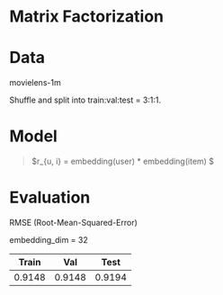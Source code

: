 # Matrix Factorization

# Data
movielens-1m

Shuffle and split into train:val:test = 3:1:1. 

# Model

> $r_{u, i} = embedding(user) * embedding(item) $

# Evaluation

RMSE (Root-Mean-Squared-Error)

embedding_dim = 32

|Train|Val|Test|
|-----|---|----|
|0.9148|0.9148|0.9194|
